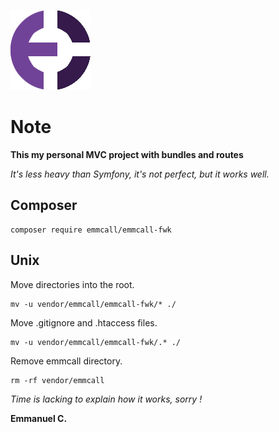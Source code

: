 ![EmmCall Logo](https://github.com/Payfu/emmcall-fwk/blob/master/public/favicon.png?raw=true)

# Note

**This my personal MVC project with bundles and routes**

*It's less heavy than Symfony, it's not perfect, but it works well.*

## Composer

```
composer require emmcall/emmcall-fwk
```

## Unix
Move directories into the root.
```
mv -u vendor/emmcall/emmcall-fwk/* ./
```

Move .gitignore and .htaccess files.
```
mv -u vendor/emmcall/emmcall-fwk/.* ./
```

Remove emmcall directory.
```
rm -rf vendor/emmcall
```

*Time is lacking to explain how it works, sorry !*

**Emmanuel C.**
